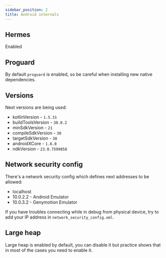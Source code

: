 ```yaml
---
sidebar_position: 2
title: Android internals
---
```

## Hermes
Enabled

## Proguard

By default `proguard` is enabled, so be careful when installing new native dependencies.

## Versions

Next versions are being used:
- kotlinVersion - `1.5.31`
- buildToolsVersion - `30.0.2`
- minSdkVersion - `21`
- compileSdkVersion - `30`
- targetSdkVersion - `30`
- androidXCore - `1.6.0`
- ndkVersion - `23.0.7599858`

## Network security config
There's a network security config which defines next addresses to be allowed:
- localhost
- 10.0.2.2 - Android Emulator
- 10.0.3.2 - Genymotion Emulator

If you have troubles connecting while in debug from physical device, try to add your IP address in `network_security_config.xml`.

## Large heap
Large heap is enabled by default, you can disable it but practice shows that in most of the cases you need to enable it.


